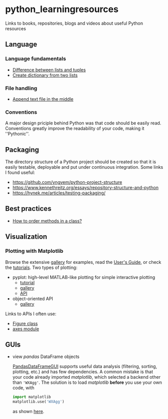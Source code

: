 # python_learningresources
Links to books, repositories, blogs and videos about useful Python resources


## Language

### Language fundamentals

- [Difference between lists and tuples](https://stackoverflow.com/questions/626759/whats-the-difference-between-lists-and-tuples)
- [Create dictionary from two lists](https://stackoverflow.com/questions/209840/convert-two-lists-into-a-dictionary)

### File handling

- [Append text file in the middle](https://stackoverflow.com/questions/10507230/insert-line-at-middle-of-file-with-python)

### Conventions

A major design priciple behind Python was that code should be easily read. Conventions greatly improve the readability of your code, making it ''Pythonic''.



## Packaging

The directory structure of a Python project should be created so that it is easily testable, deployable and put under continuous integration. Some links I found useful:

- https://github.com/yngvem/python-project-structure
- https://www.kennethreitz.org/essays/repository-structure-and-python
- https://hynek.me/articles/testing-packaging/



## Best practices

- [How to order methods in a class?](https://stackoverflow.com/questions/10289461/what-is-a-good-way-to-order-methods-in-a-python-class)



## Visualization

### Plotting with Matplotlib

Browse the extensive [gallery](https://matplotlib.org/3.1.1/gallery/index.html) for examples, read the [User's Guide](https://matplotlib.org/3.1.1/contents.html), or check the [tutorials](https://matplotlib.org/3.1.1/tutorials/index.html).
Two types of plotting:
- pyplot: high-level MATLAB-like plotting for simple interactive plotting
   - [tutorial](https://matplotlib.org/3.1.1/tutorials/introductory/pyplot.html)
   - [gallery](https://matplotlib.org/3.1.1/gallery/index.html#pyplots-examples)
   - [API](https://matplotlib.org/3.1.1/api/_as_gen/matplotlib.pyplot.html)
- object-oriented API
   - [gallery](https://matplotlib.org/3.1.1/gallery/index.html)
 
Links to APIs I often use:
- [Figure class](https://matplotlib.org/3.1.1/api/_as_gen/matplotlib.figure.Figure.html)
- [axes module](https://matplotlib.org/3.2.1/api/axes_api.html)



## GUIs

- view *pandas* DataFrame objects

  [PandasDataFrameGUI](https://github.com/bluenote10/PandasDataFrameGUI) supports useful data analysis (filtering, sorting, plotting, etc.) and has few dependencies. A common mistake is that your code already imported *matplotlib*, which selected a backend other than `'WXAgg'`. The solution is to load *matplotlib* **before** you use your own code, with
  ```python
  import matplotlib
  matplotlib.use('WXAgg')
  ```
  as shown [here](https://github.com/bluenote10/PandasDataFrameGUI/issues/3#issuecomment-324940242).
